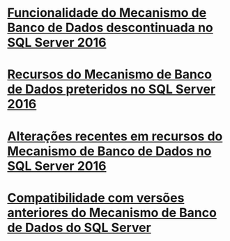 # [Funcionalidade do Mecanismo de Banco de Dados descontinuada no SQL Server 2016](discontinued-database-engine-functionality-in-sql-server-2016.md)
# [Recursos do Mecanismo de Banco de Dados preteridos no SQL Server 2016](deprecated-database-engine-features-in-sql-server-2016.md)
# [Alterações recentes em recursos do Mecanismo de Banco de Dados no SQL Server 2016](breaking-changes-to-database-engine-features-in-sql-server-2016.md)
# [Compatibilidade com versões anteriores do Mecanismo de Banco de Dados do SQL Server](sql-server-database-engine-backward-compatibility.md)
